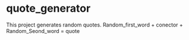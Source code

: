 # quote_generator
This project generates random quotes. 
Random_first_word + conector + Random_Seond_word = quote
